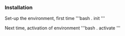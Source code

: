 


### Installation


Set-up the environment, first time
'''bash
. init
'''

Next time, activation of environment
'''bash
. activate
'''
